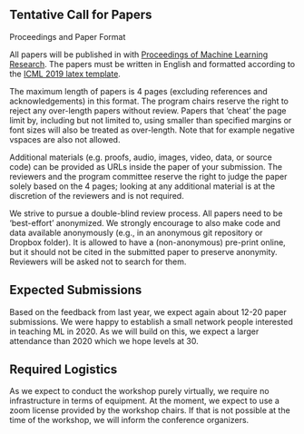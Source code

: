 ## Tentative Call for Papers

Proceedings and Paper Format

All papers will be published in with [Proceedings of Machine Learning Research](http://proceedings.mlr.press/). The papers must be written in English and formatted according to the [ICML 2019 latex template](https://www.overleaf.com/latex/templates/icml-2019-submission-template/vkqjjvzjvhdc).

The maximum length of papers is 4 pages (excluding references and acknowledgements) in this format. The program chairs reserve the right to reject any over-length papers without review. Papers that ‘cheat’ the page limit by, including but not limited to, using smaller than specified margins or font sizes will also be treated as over-length. Note that for example negative vspaces are also not allowed.

Additional materials (e.g. proofs, audio, images, video, data, or source code) can be provided as URLs inside the paper of your submission. The reviewers and the program committee reserve the right to judge the paper solely based on the 4 pages; looking at any additional material is at the discretion of the reviewers and is not required.

We strive to pursue a double-blind review process. All papers need to be ‘best-effort’ anonymized. We strongly encourage to also make code and data available anonymously (e.g., in an anonymous git repository or Dropbox folder). It is allowed to have a (non-anonymous) pre-print online, but it should not be cited in the submitted paper to preserve anonymity. Reviewers will be asked not to search for them.

## Expected Submissions

Based on the feedback from last year, we expect again about 12-20 paper submissions. We were happy to establish a small network people interested in teaching ML in 2020. As we will build on this, we expect a larger attendance than 2020 which we hope levels at 30.

## Required Logistics

As we expect to conduct the workshop purely virtually, we require no infrastructure in terms of equipment. At the moment, we expect to use a zoom license provided by the workshop chairs. If that is not possible at the time of the workshop, we will inform the conference organizers.
